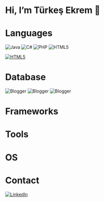 # Hi, I’m Türkeş Ekrem 👋

# Languages
![Java](https://img.shields.io/badge/java-FFFFFF?style=for-the-badge&logo=openjdk&logoColor=black)
![C#](https://img.shields.io/badge/csharp-000000?style=for-the-badge&logo=csharp&logoColor=White)
![PHP](https://img.shields.io/badge/php-777BB4?style=for-the-badge&logo=php&logoColor=white)
![HTML5](https://img.shields.io/badge/html5-E34F26?style=for-the-badge&logo=html5&logoColor=white)

[![HTML5](https://img.shields.io/badge/php-777BB4?style=for-the-badge&logo=php&logoColor=white)](https://cbde9c3c-877b-43fe-9b68-bad376950f10.filesusr.com/ugd/932824_33016a27ce194096a568df4010651438.pdf)

# Database
![Blogger](https://img.shields.io/badge/oracle-9F1D20?style=for-the-badge&logo=oracle&logoColor=white)
![Blogger](https://img.shields.io/badge/postgresql-316192?style=for-the-badge&logo=postgresql&logoColor=white)
![Blogger](https://img.shields.io/badge/mysql-4479A1?style=for-the-badge&logo=mysql&logoColor=white)

# Frameworks

# Tools

# OS

# Contact
[![LinkedIn](https://camo.githubusercontent.com/8bb7c1de40aadb0d8eede2add7716932344b30235088d239831fe0e884de8f82/68747470733a2f2f696d672e736869656c64732e696f2f62616467652f6c696e6b6564696e2532302d2532333030373742352e7376673f267374796c653d666f722d7468652d6261646765266c6f676f3d6c696e6b6564696e266c6f676f436f6c6f723d7768697465)](https://www.linkedin.com/in/t%C3%BCrke%C5%9F-ekrem-%C5%9Fent%C3%BCrk-6aa8b3202/)





<!---

- 👋 Hi, I’m @EkojeaNx
- 👀 I’m interested in JAVA
- 🌱 I’m currently learning JAVA
- 💞️ I’m looking to collaborate on ...
- 📫 How to reach me turkesekremsenturk@outlook.com
- 📫 https://www.linkedin.com/in/t%C3%BCrke%C5%9F-ekrem-%C5%9Fent%C3%BCrk-6aa8b3202/
- 📫 https://turkesekremsenturk.wixsite.com/ekojeanx


EkojeaNx/EkojeaNx is a ✨ special ✨ repository because its `README.md` (this file) appears on your GitHub profile.
You can click the Preview link to take a look at your changes.
--->
